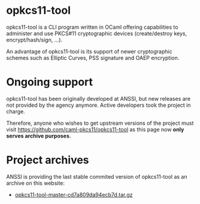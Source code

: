 # opkcs11-tool

opkcs11-tool is a CLI program written in OCaml offering capabilities to
administer and use PKCS#11 cryptographic devices (create/destroy keys,
encrypt/hash/sign, ...).  

An advantage of opkcs11-tool is its support of newer cryptographic 
schemes such as Elliptic Curves, PSS signature and OAEP encryption.

# Ongoing support

opkcs11-tool has been originally developed at ANSSI, but new releases are not provided by the agency
anymore. Active developers took the project in charge.

Therefore, anyone who wishes to get upstream versions of the project must visit 
https://github.com/caml-pkcs11/opkcs11-tool as this page now **only serves archive purposes**.

# Project archives

ANSSI is providing the last stable commited version of opkcs11-tool as an archive on this website:

  * [opkcs11-tool-master-cd7a809da94ecb7d.tar.gz](releases/opkcs11-tool-master-cd7a809da94ecb7d.tar.gz)

